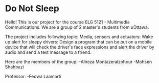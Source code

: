 # Do Not Sleep

Hello! This is our project for the course ELG 5121 - Multimedia Communications. We are a group of 2 master's students from uOttawa.

The project includes following topic:
Media, sensors and actuators: Wake up alert for sleepy drivers: Design a program that can be put on a mobile 
device that will check the driver's face expressions and alert the driver by audio and send a text message 
to a friend.

Here are the members of the group:
-Alireza Montazeralzohour
-Mohsen Shahbazi

Professor:
-Fedwa Laamarti
